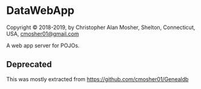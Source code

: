 # DataWebApp

Copyright © 2018-2019, by Christopher Alan Mosher, Shelton, Connecticut, USA, cmosher01@gmail.com

A web app server for POJOs.

## Deprecated

This was mostly extracted from https://github.com/cmosher01/Genealdb
